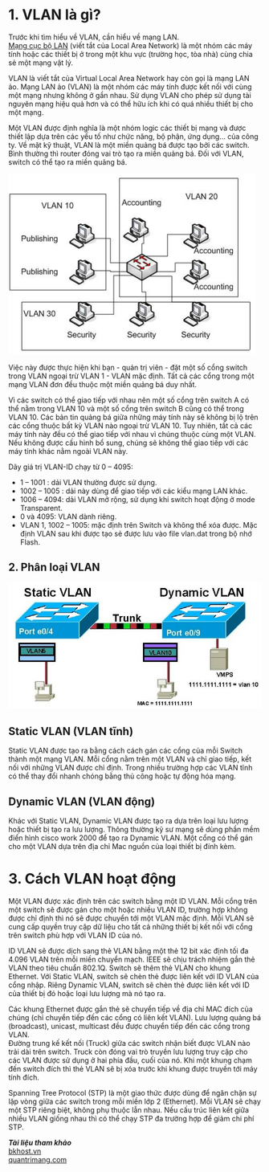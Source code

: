 # 1. VLAN là gì?
Trước khi tìm hiểu về VLAN, cần hiểu về mạng LAN.  
[Mạng cục bộ LAN](https://bkhost.vn/blog/mang-lan/) (viết tắt của Local Area Network) là một nhóm các máy tính hoặc các thiết bị ở trong một khu vực (trường học, tòa nhà) cùng chia sẻ một mạng vật lý. 
 
VLAN là viết tắt của Virtual Local Area Network hay còn gọi là mạng LAN ảo. Mạng LAN ảo (VLAN) là một nhóm các máy tính được kết nối với cùng một mạng nhưng không ở gần nhau. Sử dụng VLAN cho phép sử dụng tài nguyên mạng hiệu quả hơn và có thể hữu ích khi có quá nhiều thiết bị cho một mạng.  

Một VLAN được định nghĩa là một nhóm logic các thiết bị mạng và được thiết lập dựa trên các yếu tố như chức năng, bộ phận, ứng dụng… của công ty. Về mặt kỹ thuật, VLAN là một miền quảng bá được tạo bởi các switch. Bình thường thì router đóng vai trò tạo ra miền quảng bá. Đối với VLAN, switch có thể tạo ra miền quảng bá.  

![Alt text](../Images/1.PNG)

Việc này được thực hiện khi bạn - quản trị viên - đặt một số cổng switch trong VLAN ngoại trừ VLAN 1 - VLAN mặc định. Tất cả các cổng trong một mạng VLAN đơn đều thuộc một miền quảng bá duy nhất.

Vì các switch có thể giao tiếp với nhau nên một số cổng trên switch A có thể nằm trong VLAN 10 và một số cổng trên switch B cũng có thể trong VLAN 10. Các bản tin quảng bá giữa những máy tính này sẽ không bị lộ trên các cổng thuộc bất kỳ VLAN nào ngoại trừ VLAN 10. Tuy nhiên, tất cả các máy tính này đều có thể giao tiếp với nhau vì chúng thuộc cùng một VLAN. Nếu không được cấu hình bổ sung, chúng sẽ không thể giao tiếp với các máy tính khác nằm ngoài VLAN này.  

Dãy giá trị VLAN-ID chạy từ 0 – 4095:  
+ 1 – 1001 : dải VLAN thường được sử dụng.  
+ 1002 – 1005 : dải này dùng để giao tiếp với các kiểu mạng LAN khác.  
+ 1006 – 4094: dải VLAN mở rộng, sử dụng khi switch hoạt động ở mode Transparent.  
+ 0 và 4095: VLAN dành riêng.  
+ VLAN 1, 1002 – 1005: mặc định trên Switch và không thể xóa được. Mặc định VLAN sau khi được tạo sẻ được lưu vào file vlan.dat trong bộ nhớ Flash.
## 2. Phân loại VLAN  

![Alt text](../Images/2.jpg)

## Static VLAN (VLAN tĩnh)  
Static VLAN được tạo ra bằng cách cách gán các cổng của mỗi Switch thành một mạng VLAN. Mỗi cổng nằm trên một VLAN và chỉ giao tiếp, kết nối với những VLAN được chỉ định. Trong nhiều trường hợp các VLAN tĩnh có thể thay đổi nhanh chóng bằng thủ công hoặc tự động hóa mạng.  
## Dynamic VLAN (VLAN động)  
Khác với Static VLAN, Dynamic VLAN được tạo ra dựa trên loại lưu lượng hoặc thiết bị tạo ra lưu lượng. Thông thường kỹ sư mạng sẽ dùng phần mềm điển hình cisco work 2000 để tạo ra Dynamic VLAN. Một cổng có thể gán cho một VLAN dựa trên địa chỉ Mac nguồn của loại thiết bị đính kèm.  
# 3. Cách VLAN hoạt động 
Một VLAN được xác định trên các switch bằng một ID VLAN. Mỗi cổng trên một switch sẽ được gán cho một hoặc nhiều VLAN ID, trường hợp không được chỉ định thì nó sẽ được chuyển tới một VLAN mặc định. Mỗi VLAN sẽ cung cấp quyền truy cập dữ liệu cho tất cả những thiết bị kết nối với cổng trên switch phù hợp với VLAN ID của nó.  


ID VLAN sẽ được dịch sang thẻ VLAN bằng một thẻ 12 bit xác định tối đa 4.096 VLAN trên mỗi miền chuyển mạch. IEEE sẽ chịu trách nhiệm gắn thẻ VLAN theo tiêu chuẩn 802.1Q. Switch sẽ thêm thẻ VLAN cho khung Ethernet. Với Static VLAN, switch sẽ chèn thẻ được liên kết với ID VLAN của cổng nhập. Riêng Dynamic VLAN, switch sẽ chèn thẻ được liên kết với ID của thiết bị đó hoặc loại lưu lượng mà nó tạo ra.

Các khung Ethernet được gắn thẻ sẽ chuyển tiếp về địa chỉ MAC đích của chúng (chỉ chuyển tiếp đến các cổng có liên kết VLAN). Lưu lượng quảng bá (broadcast), unicast, multicast đều được chuyển tiếp đến các cổng trong VLAN.  
Đường trung kế kết nối (Truck) giữa các switch nhận biết được VLAN nào trải dài trên switch. Truck còn đóng vai trò truyền lưu lượng truy cập cho các VLAN được sử dụng ở hai phía đầu, cuối của nó. Khi một khung chạm đến switch đích thì thẻ VLAN sẽ bị xóa trước khi khung được truyền tới máy tính đích.

Spanning Tree Protocol (STP) là một giao thức được dùng để ngăn chặn sự lặp vòng giữa các switch trong mỗi miền lớp 2 (Ethernet). Mỗi VLAN sẽ chạy một STP riêng biệt, không phụ thuộc lẫn nhau. Nếu cấu trúc liên kết giữa nhiều VLAN giống nhau thì có thể chạy STP đa trường hợp để giảm chi phí STP.  

***Tài liệu tham khảo***  
[bkhost.vn](https://bkhost.vn/blog/vlan/)  
[quantrimang.com](https://quantrimang.com/cong-nghe/vlan-la-gi-lam-the-nao-de-cau-hinh-mot-vlan-tren-switch-cisco-64830)  

